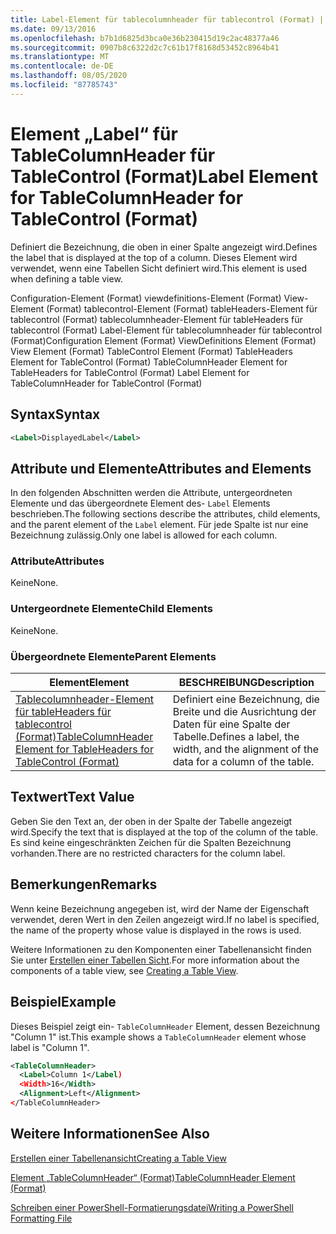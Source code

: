 ```yaml
---
title: Label-Element für tablecolumnheader für tablecontrol (Format) | Microsoft-Dokumentation
ms.date: 09/13/2016
ms.openlocfilehash: b7b1d6825d3bca0e36b230415d19c2ac48377a46
ms.sourcegitcommit: 0907b8c6322d2c7c61b17f8168d53452c8964b41
ms.translationtype: MT
ms.contentlocale: de-DE
ms.lasthandoff: 08/05/2020
ms.locfileid: "87785743"
---
```

# <a name="label-element-for-tablecolumnheader-for-tablecontrol-format"></a><span data-ttu-id="d118c-102">Element „Label“ für TableColumnHeader für TableControl (Format)</span><span class="sxs-lookup"><span data-stu-id="d118c-102">Label Element for TableColumnHeader for TableControl (Format)</span></span>

<span data-ttu-id="d118c-103">Definiert die Bezeichnung, die oben in einer Spalte angezeigt wird.</span><span class="sxs-lookup"><span data-stu-id="d118c-103">Defines the label that is displayed at the top of a column.</span></span> <span data-ttu-id="d118c-104">Dieses Element wird verwendet, wenn eine Tabellen Sicht definiert wird.</span><span class="sxs-lookup"><span data-stu-id="d118c-104">This element is used when defining a table view.</span></span>

<span data-ttu-id="d118c-105">Configuration-Element (Format) viewdefinitions-Element (Format) View-Element (Format) tablecontrol-Element (Format) tableHeaders-Element für tablecontrol (Format) tablecolumnheader-Element für tableHeaders für tablecontrol (Format) Label-Element für tablecolumnheader für tablecontrol (Format)</span><span class="sxs-lookup"><span data-stu-id="d118c-105">Configuration Element (Format) ViewDefinitions Element (Format) View Element (Format) TableControl Element (Format) TableHeaders Element for TableControl (Format) TableColumnHeader Element for TableHeaders for TableControl (Format) Label Element  for TableColumnHeader for TableControl (Format)</span></span>

## <a name="syntax"></a><span data-ttu-id="d118c-106">Syntax</span><span class="sxs-lookup"><span data-stu-id="d118c-106">Syntax</span></span>

```xml
<Label>DisplayedLabel</Label>

```

## <a name="attributes-and-elements"></a><span data-ttu-id="d118c-107">Attribute und Elemente</span><span class="sxs-lookup"><span data-stu-id="d118c-107">Attributes and Elements</span></span>

<span data-ttu-id="d118c-108">In den folgenden Abschnitten werden die Attribute, untergeordneten Elemente und das übergeordnete Element des- `Label` Elements beschrieben.</span><span class="sxs-lookup"><span data-stu-id="d118c-108">The following sections describe the attributes, child elements, and the parent element of the `Label` element.</span></span> <span data-ttu-id="d118c-109">Für jede Spalte ist nur eine Bezeichnung zulässig.</span><span class="sxs-lookup"><span data-stu-id="d118c-109">Only one label is allowed for each column.</span></span>

### <a name="attributes"></a><span data-ttu-id="d118c-110">Attribute</span><span class="sxs-lookup"><span data-stu-id="d118c-110">Attributes</span></span>

<span data-ttu-id="d118c-111">Keine</span><span class="sxs-lookup"><span data-stu-id="d118c-111">None.</span></span>

### <a name="child-elements"></a><span data-ttu-id="d118c-112">Untergeordnete Elemente</span><span class="sxs-lookup"><span data-stu-id="d118c-112">Child Elements</span></span>

<span data-ttu-id="d118c-113">Keine</span><span class="sxs-lookup"><span data-stu-id="d118c-113">None.</span></span>

### <a name="parent-elements"></a><span data-ttu-id="d118c-114">Übergeordnete Elemente</span><span class="sxs-lookup"><span data-stu-id="d118c-114">Parent Elements</span></span>

|<span data-ttu-id="d118c-115">Element</span><span class="sxs-lookup"><span data-stu-id="d118c-115">Element</span></span>|<span data-ttu-id="d118c-116">BESCHREIBUNG</span><span class="sxs-lookup"><span data-stu-id="d118c-116">Description</span></span>|
|-------------|-----------------|
|[<span data-ttu-id="d118c-117">Tablecolumnheader-Element für tableHeaders für tablecontrol (Format)</span><span class="sxs-lookup"><span data-stu-id="d118c-117">TableColumnHeader Element for TableHeaders for TableControl  (Format)</span></span>](./tablecolumnheader-element-format.md)|<span data-ttu-id="d118c-118">Definiert eine Bezeichnung, die Breite und die Ausrichtung der Daten für eine Spalte der Tabelle.</span><span class="sxs-lookup"><span data-stu-id="d118c-118">Defines a label, the width, and the alignment of the data for a column of the table.</span></span>|

## <a name="text-value"></a><span data-ttu-id="d118c-119">Textwert</span><span class="sxs-lookup"><span data-stu-id="d118c-119">Text Value</span></span>

<span data-ttu-id="d118c-120">Geben Sie den Text an, der oben in der Spalte der Tabelle angezeigt wird.</span><span class="sxs-lookup"><span data-stu-id="d118c-120">Specify the text that is displayed at the top of the column of the table.</span></span> <span data-ttu-id="d118c-121">Es sind keine eingeschränkten Zeichen für die Spalten Bezeichnung vorhanden.</span><span class="sxs-lookup"><span data-stu-id="d118c-121">There are no restricted characters for the column label.</span></span>

## <a name="remarks"></a><span data-ttu-id="d118c-122">Bemerkungen</span><span class="sxs-lookup"><span data-stu-id="d118c-122">Remarks</span></span>

<span data-ttu-id="d118c-123">Wenn keine Bezeichnung angegeben ist, wird der Name der Eigenschaft verwendet, deren Wert in den Zeilen angezeigt wird.</span><span class="sxs-lookup"><span data-stu-id="d118c-123">If no label is specified, the name of the property whose value is displayed in the rows is used.</span></span>

<span data-ttu-id="d118c-124">Weitere Informationen zu den Komponenten einer Tabellenansicht finden Sie unter [Erstellen einer Tabellen Sicht](./creating-a-table-view.md).</span><span class="sxs-lookup"><span data-stu-id="d118c-124">For more information about the components of a table view, see [Creating a Table View](./creating-a-table-view.md).</span></span>

## <a name="example"></a><span data-ttu-id="d118c-125">Beispiel</span><span class="sxs-lookup"><span data-stu-id="d118c-125">Example</span></span>

<span data-ttu-id="d118c-126">Dieses Beispiel zeigt ein- `TableColumnHeader` Element, dessen Bezeichnung "Column 1" ist.</span><span class="sxs-lookup"><span data-stu-id="d118c-126">This example shows a `TableColumnHeader` element whose label is "Column 1".</span></span>

```xml
<TableColumnHeader>
  <Label>Column 1</Label)
  <Width>16</Width>
  <Alignment>Left</Alignment>
</TableColumnHeader>
```

## <a name="see-also"></a><span data-ttu-id="d118c-127">Weitere Informationen</span><span class="sxs-lookup"><span data-stu-id="d118c-127">See Also</span></span>

[<span data-ttu-id="d118c-128">Erstellen einer Tabellenansicht</span><span class="sxs-lookup"><span data-stu-id="d118c-128">Creating a Table View</span></span>](./creating-a-table-view.md)

[<span data-ttu-id="d118c-129">Element „TableColumnHeader“ (Format)</span><span class="sxs-lookup"><span data-stu-id="d118c-129">TableColumnHeader Element (Format)</span></span>](./tablecolumnheader-element-format.md)

[<span data-ttu-id="d118c-130">Schreiben einer PowerShell-Formatierungsdatei</span><span class="sxs-lookup"><span data-stu-id="d118c-130">Writing a PowerShell Formatting File</span></span>](./writing-a-powershell-formatting-file.md)
